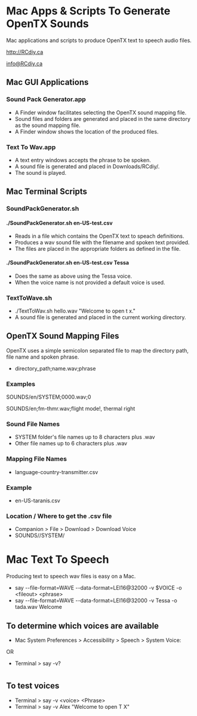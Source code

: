 # Mac Apps & Scripts To Generate OpenTX Sounds
Mac applications and scripts to produce OpenTX text to speech audio files.

http://RCdiy.ca

info@RCdiy.ca

## Mac GUI Applications
### Sound Pack Generator.app
- A Finder window facilitates selecting the OpenTX sound mapping file.
- Sound files and folders are generated and placed in the same directory as the sound mapping file.
- A Finder window shows the location of the produced files.

### Text To Wav.app
- A text entry windows accepts the phrase to be spoken.
- A sound file is generated and placed in Downloads/RCdiy/.
- The sound is played.

## Mac Terminal Scripts
### SoundPackGenerator.sh
#### ./SoundPackGenerator.sh en-US-test.csv
- Reads in a file which contains the OpenTX text to speach definitions.
- Produces a wav sound file with the filename and spoken text provided.
- The files are placed in the appropriate folders as defined in the file.

#### ./SoundPackGenerator.sh en-US-test.csv Tessa
- Does the same as above using the Tessa voice.
- When the voice name is not provided a default voice is used.

### TextToWave.sh
- ./TextToWav.sh hello.wav "Welcome to open t x."
- A sound file is generated and placed in the current working directory.

## OpenTX Sound Mapping Files
OpenTX uses a simple semicolon separated file to map the directory path, file name and spoken phrase.
- directory_path;name.wav;phrase

### Examples
 SOUNDS/en/SYSTEM;0000.wav;0

 SOUNDS/en;fm-thmr.wav;flight mode!, thermal right

### Sound File Names
- SYSTEM folder's file names up to 8 characters plus .wav
- Other file names up to 6 characters plus .wav

### Mapping File Names
- language-country-transmitter.csv

### Example
- en-US-taranis.csv

### Location / Where to get the .csv file
- Companion > File > Download > Download Voice
- SOUNDS/<language>/SYSTEM/

# Mac Text To Speech
Producing text to speech wav files is easy on a Mac.
- say --file-format=WAVE --data-format=LEI16@32000 -v $VOICE -o \<fileout\> \<phrase\>
- say --file-format=WAVE --data-format=LEI16@32000 -v Tessa -o tada.wav Welcome

## To determine which voices are available
 - Mac System Preferences > Accessibility > Speech > System Voice:

 OR

 - Terminal > say -v?

#
## To test voices
- Terminal > say -v \<voice\> \<Phrase\>
- Terminal > say -v Alex "Welcome to open T X"
